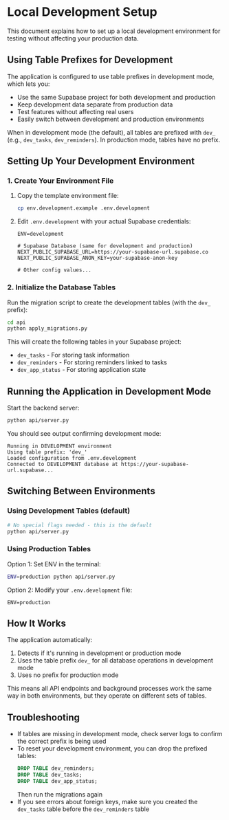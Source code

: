# Local Development Setup

This document explains how to set up a local development environment for testing without affecting your production data.

## Using Table Prefixes for Development

The application is configured to use table prefixes in development mode, which lets you:
- Use the same Supabase project for both development and production
- Keep development data separate from production data 
- Test features without affecting real users
- Easily switch between development and production environments

When in development mode (the default), all tables are prefixed with `dev_` (e.g., `dev_tasks`, `dev_reminders`). In production mode, tables have no prefix.

## Setting Up Your Development Environment

### 1. Create Your Environment File

1. Copy the template environment file:
   ```bash
   cp env.development.example .env.development
   ```

2. Edit `.env.development` with your actual Supabase credentials:
   ```
   ENV=development
   
   # Supabase Database (same for development and production)
   NEXT_PUBLIC_SUPABASE_URL=https://your-supabase-url.supabase.co
   NEXT_PUBLIC_SUPABASE_ANON_KEY=your-supabase-anon-key
   
   # Other config values...
   ```

### 2. Initialize the Database Tables

Run the migration script to create the development tables (with the `dev_` prefix):

```bash
cd api
python apply_migrations.py
```

This will create the following tables in your Supabase project:
- `dev_tasks` - For storing task information
- `dev_reminders` - For storing reminders linked to tasks
- `dev_app_status` - For storing application state

## Running the Application in Development Mode

Start the backend server:

```bash
python api/server.py
```

You should see output confirming development mode:

```
Running in DEVELOPMENT environment
Using table prefix: 'dev_'
Loaded configuration from .env.development
Connected to DEVELOPMENT database at https://your-supabase-url.supabase...
```

## Switching Between Environments

### Using Development Tables (default)

```bash
# No special flags needed - this is the default
python api/server.py
```

### Using Production Tables

Option 1: Set ENV in the terminal:
```bash
ENV=production python api/server.py
```

Option 2: Modify your `.env.development` file:
```
ENV=production
```

## How It Works

The application automatically:
1. Detects if it's running in development or production mode
2. Uses the table prefix `dev_` for all database operations in development mode
3. Uses no prefix for production mode

This means all API endpoints and background processes work the same way in both environments, but they operate on different sets of tables.

## Troubleshooting

- If tables are missing in development mode, check server logs to confirm the correct prefix is being used
- To reset your development environment, you can drop the prefixed tables:
  ```sql
  DROP TABLE dev_reminders;
  DROP TABLE dev_tasks;
  DROP TABLE dev_app_status;
  ```
  Then run the migrations again
- If you see errors about foreign keys, make sure you created the `dev_tasks` table before the `dev_reminders` table 